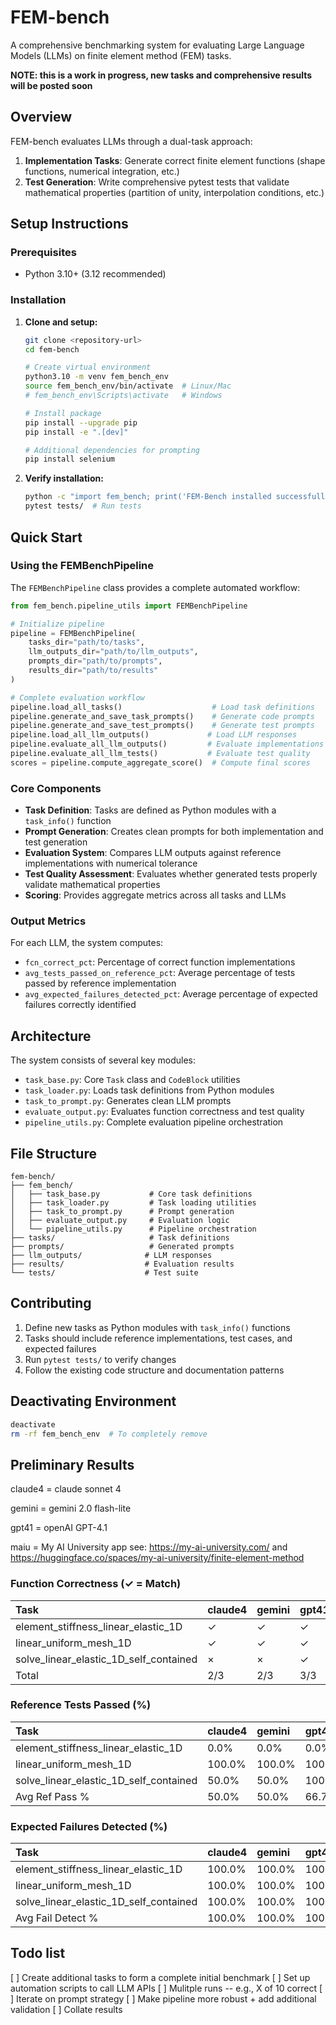 # FEM-bench

A comprehensive benchmarking system for evaluating Large Language Models (LLMs) on finite element method (FEM) tasks.

**NOTE: this is a work in progress, new tasks and comprehensive results will be posted soon**

## Overview

FEM-bench evaluates LLMs through a dual-task approach:
1. **Implementation Tasks**: Generate correct finite element functions (shape functions, numerical integration, etc.)
2. **Test Generation**: Write comprehensive pytest tests that validate mathematical properties (partition of unity, interpolation conditions, etc.)

## Setup Instructions

### Prerequisites
- Python 3.10+ (3.12 recommended)

### Installation

1. **Clone and setup:**
   ```bash
   git clone <repository-url>
   cd fem-bench
   
   # Create virtual environment
   python3.10 -m venv fem_bench_env
   source fem_bench_env/bin/activate  # Linux/Mac
   # fem_bench_env\Scripts\activate   # Windows
   
   # Install package
   pip install --upgrade pip
   pip install -e ".[dev]"
   
   # Additional dependencies for prompting
   pip install selenium
   ```

2. **Verify installation:**
   ```bash
   python -c "import fem_bench; print('FEM-Bench installed successfully')"
   pytest tests/  # Run tests
   ```

## Quick Start

### Using the FEMBenchPipeline

The `FEMBenchPipeline` class provides a complete automated workflow:

```python
from fem_bench.pipeline_utils import FEMBenchPipeline

# Initialize pipeline
pipeline = FEMBenchPipeline(
    tasks_dir="path/to/tasks",
    llm_outputs_dir="path/to/llm_outputs", 
    prompts_dir="path/to/prompts",
    results_dir="path/to/results"
)

# Complete evaluation workflow
pipeline.load_all_tasks()                    # Load task definitions
pipeline.generate_and_save_task_prompts()    # Generate code prompts
pipeline.generate_and_save_test_prompts()    # Generate test prompts
pipeline.load_all_llm_outputs()             # Load LLM responses
pipeline.evaluate_all_llm_outputs()         # Evaluate implementations
pipeline.evaluate_all_llm_tests()           # Evaluate test quality
scores = pipeline.compute_aggregate_score()  # Compute final scores
```

### Core Components

- **Task Definition**: Tasks are defined as Python modules with a `task_info()` function
- **Prompt Generation**: Creates clean prompts for both implementation and test generation
- **Evaluation System**: Compares LLM outputs against reference implementations with numerical tolerance
- **Test Quality Assessment**: Evaluates whether generated tests properly validate mathematical properties
- **Scoring**: Provides aggregate metrics across all tasks and LLMs

### Output Metrics

For each LLM, the system computes:
- `fcn_correct_pct`: Percentage of correct function implementations
- `avg_tests_passed_on_reference_pct`: Average percentage of tests passed by reference implementation
- `avg_expected_failures_detected_pct`: Average percentage of expected failures correctly identified

## Architecture

The system consists of several key modules:

- `task_base.py`: Core `Task` class and `CodeBlock` utilities
- `task_loader.py`: Loads task definitions from Python modules
- `task_to_prompt.py`: Generates clean LLM prompts
- `evaluate_output.py`: Evaluates function correctness and test quality
- `pipeline_utils.py`: Complete evaluation pipeline orchestration

## File Structure

```
fem-bench/
├── fem_bench/
│   ├── task_base.py           # Core task definitions
│   ├── task_loader.py         # Task loading utilities
│   ├── task_to_prompt.py      # Prompt generation
│   ├── evaluate_output.py     # Evaluation logic
│   └── pipeline_utils.py      # Pipeline orchestration
├── tasks/                     # Task definitions
├── prompts/                   # Generated prompts
├── llm_outputs/              # LLM responses
├── results/                  # Evaluation results
└── tests/                    # Test suite
```

## Contributing

1. Define new tasks as Python modules with `task_info()` functions
2. Tasks should include reference implementations, test cases, and expected failures
3. Run `pytest tests/` to verify changes
4. Follow the existing code structure and documentation patterns

## Deactivating Environment
```bash
deactivate
rm -rf fem_bench_env  # To completely remove
```

## Preliminary Results

claude4 = claude sonnet 4

gemini = gemini 2.0 flash-lite

gpt41 = openAI GPT-4.1

maiu = My AI University app see: https://my-ai-university.com/ and https://huggingface.co/spaces/my-ai-university/finite-element-method

### Function Correctness (✓ = Match)

| Task                                   | claude4   | gemini   | gpt41   | maiu   |
|:---------------------------------------|:----------|:---------|:--------|:-------|
| element_stiffness_linear_elastic_1D    | ✓         | ✓        | ✓       | ×      |
| linear_uniform_mesh_1D                 | ✓         | ✓        | ✓       | ✓      |
| solve_linear_elastic_1D_self_contained | ×         | ×        | ✓       | ✓      |
| Total                                  | 2/3       | 2/3      | 3/3     | 2/3    |

### Reference Tests Passed (%)

| Task                                   | claude4   | gemini   | gpt41   | maiu   |
|:---------------------------------------|:----------|:---------|:--------|:-------|
| element_stiffness_linear_elastic_1D    | 0.0%      | 0.0%     | 0.0%    | 0.0%   |
| linear_uniform_mesh_1D                 | 100.0%    | 100.0%   | 100.0%  | 100.0% |
| solve_linear_elastic_1D_self_contained | 50.0%     | 50.0%    | 100.0%  | 100.0% |
| Avg Ref Pass %                         | 50.0%     | 50.0%    | 66.7%   | 66.7%  |

### Expected Failures Detected (%)

| Task                                   | claude4   | gemini   | gpt41   | maiu   |
|:---------------------------------------|:----------|:---------|:--------|:-------|
| element_stiffness_linear_elastic_1D    | 100.0%    | 100.0%   | 100.0%  | 100.0% |
| linear_uniform_mesh_1D                 | 100.0%    | 100.0%   | 100.0%  | 100.0% |
| solve_linear_elastic_1D_self_contained | 100.0%    | 100.0%   | 100.0%  | 50.0%  |
| Avg Fail Detect %                      | 100.0%    | 100.0%   | 100.0%  | 83.3%  |



## Todo list
[ ] Create additional tasks to form a complete initial benchmark
[ ] Set up automation scripts to call LLM APIs
[ ] Mulitple runs -- e.g., X of 10 correct
[ ] Iterate on prompt strategy
[ ] Make pipeline more robust + add additional validation
[ ] Collate results